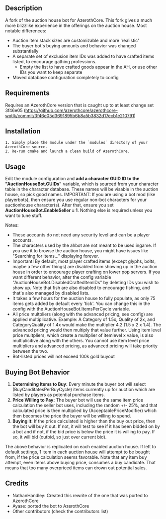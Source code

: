 ## Description

A fork of the auction house bot for AzerothCore.  This fork gives a much more blizzlike experience in the offerings on the auction house.  Most notable differences:
 - Auction item stack sizes are customizable and more 'realistic'
 - The buyer bot's buying amounts and behavior was changed substantially
 - A separate set of exclusion item IDs was added to have crafted items listed, to encourage gathing professions.
	- Empty the list to have crafted goods appear in the AH, or use other IDs you want to keep separate
 - Moved database configuration completely to config

## Requirements
Requires an AzerothCore version that is caught up to at least change set 3f46e05 (https://github.com/azerothcore/azerothcore-wotlk/commit/3f46e05d3691895b6b8a5b3832d17ecb1e210791)

## Installation

```
1. Simply place the module under the `modules` directory of your AzerothCore source. 
2. Re-run cmake and launch a clean build of AzerothCore.
```

## Usage

Edit the module configuration and **add a character GUID ID to the "AuctionHouseBot.GUIDs"** variable, which is sourced from your character table in the character database.  These names will be visable in the auction house, so pick good names.  IMPORTANT: If you are using a bot mod (like playerbots), then ensure you use regular non-bot characters for your auctionhouse character(s).  After that, ensure you set **AuctionHouseBot.EnableSeller = 1**.  Nothing else is required unless you want to tune stuff.

Notes:
- These accounts do not need any security level and can be a player accounts.
- The characters used by the ahbot are not meant to be used ingame. If you use it to browse the auction house, you might have issues like "Searching for items..." displaying forever.
- Important!  By default, most player crafted items (except glyphs, bolts, maybe a few other things) are disabled from showing up in the auction house in order to encourage player crafting on lower pop servers.  If you want different behavior, alter the config variable "AuctionHouseBot.DisabledCraftedItemIDs" by deleting IDs you wish to show up.  Note that fish are also disabled to encourage fishing, and that's also managed by disabled lists.
- It takes a few hours for the auction house to fully populate, as only 75 items gets added by default every 'tick'.  You can change this in the config with the AuctionHouseBot.ItemsPerCycle variable.
- All price multpliers (along with the advanced pricing, see config) are applied multiplicative.  Example: A Category of 1.5x, Quality of 2x, and CategoryQuality of 1.4x would make the multiplier 4.2 (1.5 x 2 x 1.4).  The advanced pricing would then multiply that value further.  Using item level price multpliers, which create a multiplier of itemlevel x value, is also multiplicitive along with the others.  You cannot use item level price multipliers and advanced pricing, as advanced pricing will take priority between the two.
- Bot-listed prices will not exceed 100k gold buyout

## Buying Bot Behavior

1. **Determining Items to Buy:** Every minute the buyer bot will select (BuyCanditatesPerBuyCycle) items currently up for auction which are listed by players as potential purchase items.
2. **Price Willing to Pay:** The buyer bot will use the same item price calculation the seller bot uses, including the random +/- 25%, and that calculated price is then multiplied by (AcceptablePriceModifier) which then becomes the price the buyer will be willing to spend.
3. **Buying it:** If the price calculated is higher than the buy out price, then the bot will buy it out.  If not, it will test to see if it has been bidded on by a bot and if not, if the bid price is below the price it is willing to pay.  If so, it will bid (outbid, so just over current bid).

The above behavior is replicated on each enabled auction house.  If left to default settings, 1 item in each auction house will attempt to be bought from, if the price calculation seems favorable. Note that any item buy attempt, even items above buying price, consumes a buy candidate. That means that too many overpriced items can drown out potential sales.

## Credits

- NathanHandley: Created this rewrite of the one that was ported to AzerothCore
- Ayase: ported the bot to AzerothCore
- Other contributors (check the contributors list)
